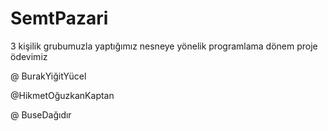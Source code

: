 # SemtPazari
3 kişilik grubumuzla yaptığımız nesneye yönelik programlama dönem proje ödevimiz


@ BurakYiğitYücel

@HikmetOğuzkanKaptan

@ BuseDağıdır
